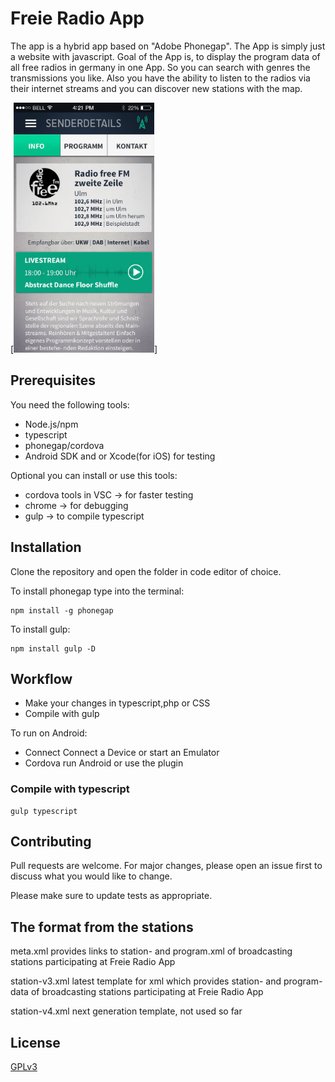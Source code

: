 # Freie Radio App

The app is a hybrid app based on "Adobe Phonegap". The App is simply just a website with javascript.
Goal of the App is, to display the program data of all free radios in germany in one App. So you can search with genres the transmissions you like. Also you have the ability to listen to the radios via their internet streams and you can discover new stations with the map. 

[<img src="AboutTheApp.png"
alt="Screenshot"
height="400">]

## Prerequisites

You need the following tools:
+ Node.js/npm
+ typescript
+ phonegap/cordova
+ Android SDK and or Xcode(for iOS) for testing

Optional you can install or use this tools:
+ cordova tools in VSC -> for faster testing
+ chrome -> for debugging
+ gulp -> to compile typescript 


## Installation

Clone the repository and open the folder in code editor of choice.

To install phonegap type into the terminal:
 
```
npm install -g phonegap
```
To install gulp:

```gulp
npm install gulp -D
```

## Workflow
+ Make your changes in typescript,php or CSS
+ Compile with gulp

To run on Android:
+ Connect Connect a Device or start an Emulator
+ Cordova run Android or use the plugin


### Compile with typescript
```gulp
gulp typescript
```


## Contributing
Pull requests are welcome. For major changes, please open an issue first to discuss what you would like to change.

Please make sure to update tests as appropriate.

## The format from the stations

meta.xml 
provides links to station- and program.xml of broadcasting stations participating at Freie Radio App

station-v3.xml
latest template for xml which provides station- and program-data of broadcasting stations participating at Freie Radio App

station-v4.xml 
next generation template, not used so far

## License
[GPLv3](https://choosealicense.com/licenses/gpl-3.0/)
